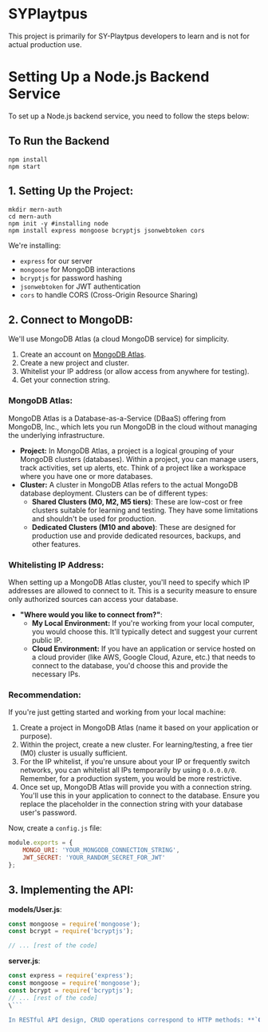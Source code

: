 # SYPlaytpus
This project is primarily for SY-Playtpus developers to learn and is not for actual production use.

# Setting Up a Node.js Backend Service

To set up a Node.js backend service, you need to follow the steps below:

## To Run the Backend
```
npm install
npm start
```
## 1. Setting Up the Project:

```
mkdir mern-auth
cd mern-auth
npm init -y #installing node
npm install express mongoose bcryptjs jsonwebtoken cors
```

We're installing:
- `express` for our server
- `mongoose` for MongoDB interactions
- `bcryptjs` for password hashing
- `jsonwebtoken` for JWT authentication
- `cors` to handle CORS (Cross-Origin Resource Sharing)

## 2. Connect to MongoDB:

We'll use MongoDB Atlas (a cloud MongoDB service) for simplicity.

1. Create an account on [MongoDB Atlas](https://www.mongodb.com/cloud/atlas).
2. Create a new project and cluster.
3. Whitelist your IP address (or allow access from anywhere for testing).
4. Get your connection string.

### MongoDB Atlas:

MongoDB Atlas is a Database-as-a-Service (DBaaS) offering from MongoDB, Inc., which lets you run MongoDB in the cloud without managing the underlying infrastructure.

- **Project:** In MongoDB Atlas, a project is a logical grouping of your MongoDB clusters (databases). Within a project, you can manage users, track activities, set up alerts, etc. Think of a project like a workspace where you have one or more databases.
- **Cluster:** A cluster in MongoDB Atlas refers to the actual MongoDB database deployment. Clusters can be of different types:
    - **Shared Clusters (M0, M2, M5 tiers)**: These are low-cost or free clusters suitable for learning and testing. They have some limitations and shouldn't be used for production.
    - **Dedicated Clusters (M10 and above)**: These are designed for production use and provide dedicated resources, backups, and other features.

### Whitelisting IP Address:

When setting up a MongoDB Atlas cluster, you'll need to specify which IP addresses are allowed to connect to it. This is a security measure to ensure only authorized sources can access your database.

- **"Where would you like to connect from?"**:
    - **My Local Environment:** If you're working from your local computer, you would choose this. It'll typically detect and suggest your current public IP.
    - **Cloud Environment:** If you have an application or service hosted on a cloud provider (like AWS, Google Cloud, Azure, etc.) that needs to connect to the database, you'd choose this and provide the necessary IPs.

### Recommendation:

If you're just getting started and working from your local machine:
1. Create a project in MongoDB Atlas (name it based on your application or purpose).
2. Within the project, create a new cluster. For learning/testing, a free tier (M0) cluster is usually sufficient.
3. For the IP whitelist, if you're unsure about your IP or frequently switch networks, you can whitelist all IPs temporarily by using `0.0.0.0/0`. Remember, for a production system, you would be more restrictive.
4. Once set up, MongoDB Atlas will provide you with a connection string. You'll use this in your application to connect to the database. Ensure you replace the placeholder in the connection string with your database user's password.

Now, create a `config.js` file:

```javascript
module.exports = {
    MONGO_URI: 'YOUR_MONGODB_CONNECTION_STRING',
    JWT_SECRET: 'YOUR_RANDOM_SECRET_FOR_JWT'
};
```

## 3. Implementing the API:

**models/User.js**:

```javascript
const mongoose = require('mongoose');
const bcrypt = require('bcryptjs');

// ... [rest of the code]
```

**server.js**:

```javascript
const express = require('express');
const mongoose = require('mongoose');
const bcrypt = require('bcryptjs');
// ... [rest of the code]
\```

In RESTful API design, CRUD operations correspond to HTTP methods: **`GET`** for reading, **`POST`** for creating, **`PUT`** or **`PATCH`** for updating, and **`DELETE`** for removing resources.
